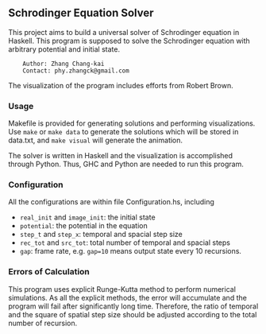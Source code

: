 ## Schrodinger Equation Solver

This project aims to build a universal solver of Schrodinger equation in Haskell. This program is supposed to solve the Schrodinger equation with arbitrary potential and initial state.

```
    Author: Zhang Chang-kai
    Contact: phy.zhangck@gmail.com
```

The visualization of the program includes efforts from Robert Brown.

### Usage

Makefile is provided for generating solutions and performing visualizations. Use `make` or `make data` to generate the solutions which will be stored in data.txt, and `make visual` will generate the animation.

The solver is written in Haskell and the visualization is accomplished through Python. Thus, GHC and Python are needed to run this program.

### Configuration

All the configurations are within file Configuration.hs, including

- `real_init` and `image_init`: the initial state
- `potential`: the potential in the equation
- `step_t` and `step_x`: temporal and spacial step size
- `rec_tot` and `src_tot`: total number of temporal and spacial steps
- `gap`: frame rate, e.g. `gap=10` means output state every 10 recursions.

### Errors of Calculation

This program uses explicit Runge-Kutta method to perform numerical simulations. As all the explicit methods, the error will accumulate and the program will fail after significantly long time. Therefore, the ratio of temporal and the square of spatial step size should be adjusted according to the total number of recursion.